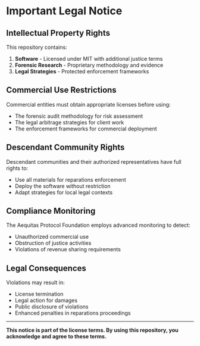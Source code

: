 # Important Legal Notice

## Intellectual Property Rights

This repository contains:
1. **Software** - Licensed under MIT with additional justice terms
2. **Forensic Research** - Proprietary methodology and evidence
3. **Legal Strategies** - Protected enforcement frameworks

## Commercial Use Restrictions

Commercial entities must obtain appropriate licenses before using:
- The forensic audit methodology for risk assessment
- The legal arbitrage strategies for client work  
- The enforcement frameworks for commercial deployment

## Descendant Community Rights

Descendant communities and their authorized representatives have full rights to:
- Use all materials for reparations enforcement
- Deploy the software without restriction
- Adapt strategies for local legal contexts

## Compliance Monitoring

The Aequitas Protocol Foundation employs advanced monitoring to detect:
- Unauthorized commercial use
- Obstruction of justice activities
- Violations of revenue sharing requirements

## Legal Consequences

Violations may result in:
- License termination
- Legal action for damages
- Public disclosure of violations
- Enhanced penalties in reparations proceedings

---

**This notice is part of the license terms. By using this repository, you acknowledge and agree to these terms.**
